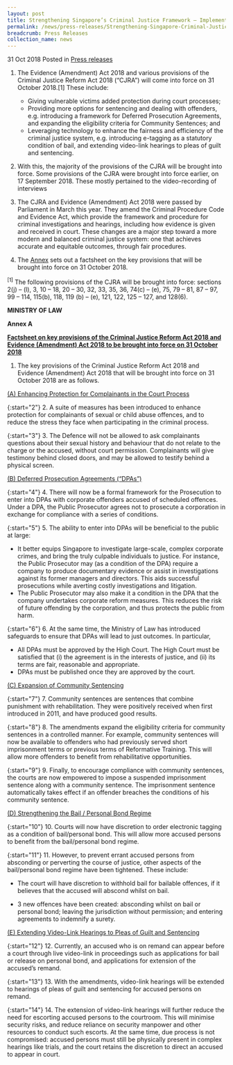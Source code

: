 ```yaml
---
layout: post
title: Strengthening Singapore’s Criminal Justice Framework – Implementation of Criminal Justice Reform Act 2018 and Evidence (Amendment) Act 2018 Provisions
permalink: /news/press-releases/Strengthening-Singapore-Criminal-Justice-Framework-Implementation-of-Criminal-Justice-Reform-Act-2018-and-Evidence-Amendment-Act-2018-Provisions
breadcrumb: Press Releases
collection_name: news
---
```


31 Oct 2018 Posted in [Press releases](/news/press-releases)

1.  The Evidence (Amendment) Act 2018 and various provisions of the Criminal Justice Reform Act 2018 (“CJRA”) will come into force on 31 October 2018.[1] These include:
    * Giving vulnerable victims added protection during court processes;
    * Providing more options for sentencing and dealing with offenders, e.g. introducing a framework for Deferred Prosecution Agreements, and expanding the eligibility criteria for Community Sentences; and
    * Leveraging technology to enhance the fairness and efficiency of the criminal justice system, e.g. introducing e-tagging as a statutory condition of bail, and extending video-link hearings to pleas of guilt and sentencing.

2. With this, the majority of the provisions of the CJRA will be brought into force. Some provisions of the CJRA were brought into force earlier, on 17 September 2018. These mostly pertained to the video-recording of interviews

3. The CJRA and Evidence (Amendment) Act 2018 were passed by Parliament in March this year. They amend the Criminal Procedure Code and Evidence Act, which provide the framework and procedure for criminal investigations and hearings, including how evidence is given and received in court. These changes are a major step toward a more modern and balanced criminal justice system: one that achieves accurate and equitable outcomes, through fair procedures.

4. The <u>Annex</u> sets out a factsheet on the key provisions that will be brought into force on 31 October 2018.

<sup>[1]</sup> The following provisions of the CJRA will be brought into force: sections 2(j) – (l), 3, 10 – 18, 20 – 30, 32, 33, 35, 36, 74(c) – (e), 75, 79 – 81, 87 – 97, 99 – 114, 115(b), 118, 119 (b) – (e), 121, 122, 125 – 127, and 128(6).

**MINISTRY OF LAW**

**Annex A**

**<u>Factsheet on key provisions of the Criminal Justice Reform Act 2018 and Evidence (Amendment) Act 2018 to be brought into force on 31 October 2018</u>** 

1. The key provisions of the Criminal Justice Reform Act 2018 and Evidence (Amendment) Act 2018 that will be brought into force on 31 October 2018 are as follows.

<u>(A) Enhancing Protection for Complainants in the Court Process</u>

{:start="2"}
2. A suite of measures has been introduced to enhance protection for complainants of sexual or child abuse offences, and to reduce the stress they face when participating in the criminal process.

{:start="3"}
3. The Defence will not be allowed to ask complainants questions about their sexual history and behaviour that do not relate to the charge or the accused, without court permission. Complainants will give testimony behind closed doors, and may be allowed to testify behind a physical screen.

<u>(B) Deferred Prosecution Agreements (“DPAs”)</u>

{:start="4"}
4. There will now be a formal framework for the Prosecution to enter into DPAs with corporate offenders accused of scheduled offences. Under a DPA, the Public Prosecutor agrees not to prosecute a corporation in exchange for compliance with a series of conditions.

{:start="5"}
5. The ability to enter into DPAs will be beneficial to the public at large:

* It better equips Singapore to investigate large-scale, complex corporate crimes, and bring the truly culpable individuals to justice. For instance, the Public Prosecutor may (as a condition of the DPA) require a company to produce documentary evidence or assist in investigations against its former managers and directors. This aids successful prosecutions while averting costly investigations and litigation.
* The Public Prosecutor may also make it a condition in the DPA that the company undertakes corporate reform measures. This reduces the risk of future offending by the corporation, and thus protects the public from harm.

{:start="6"}
6. At the same time, the Ministry of Law has introduced safeguards to ensure that DPAs will lead to just outcomes. In particular,

* All DPAs must be approved by the High Court. The High Court must be satisfied that (i) the agreement is in the interests of justice, and (ii) its terms are fair, reasonable and appropriate.
* DPAs must be published once they are approved by the court.

<u>(C) Expansion of Community Sentencing</u>

{:start="7"}
7. Community sentences are sentences that combine punishment with rehabilitation. They were positively received when first introduced in 2011, and have produced good results.

{:start="8"}
8. The amendments expand the eligibility criteria for community sentences in a controlled manner. For example, community sentences will now be available to offenders who had previously served short imprisonment terms or previous terms of Reformative Training. This will allow more offenders to benefit from rehabilitative opportunities.

{:start="9"}
9. Finally, to encourage compliance with community sentences, the courts are now empowered to impose a suspended imprisonment sentence along with a community sentence. The imprisonment sentence automatically takes effect if an offender breaches the conditions of his community sentence.

<u>(D) Strengthening the Bail / Personal Bond Regime</u>

{:start="10"}
10. Courts will now have discretion to order electronic tagging as a condition of bail/personal bond. This will allow more accused persons to benefit from the bail/personal bond regime.

{:start="11"}
11. However, to prevent errant accused persons from absconding or perverting the course of justice, other aspects of the bail/personal bond regime have been tightened. These include:

* The court will have discretion to withhold bail for bailable offences, if it believes that the accused will abscond whilst on bail.

* 3 new offences have been created: absconding whilst on bail or personal bond; leaving the jurisdiction without permission; and entering agreements to indemnify a surety.

<u>(E) Extending Video-Link Hearings to Pleas of Guilt and Sentencing</u>

{:start="12"}
12. Currently, an accused who is on remand can appear before a court through live video-link in proceedings such as applications for bail or release on personal bond, and applications for extension of the accused’s remand.

{:start="13"}
13. With the amendments, video-link hearings will be extended to hearings of pleas of guilt and sentencing for accused persons on remand.

{:start="14"}
14. The extension of video-link hearings will further reduce the need for escorting accused persons to the courtroom. This will minimise security risks, and reduce reliance on security manpower and other resources to conduct such escorts. At the same time, due process is not compromised: accused persons must still be physically present in complex hearings like trials, and the court retains the discretion to direct an accused to appear in court.






